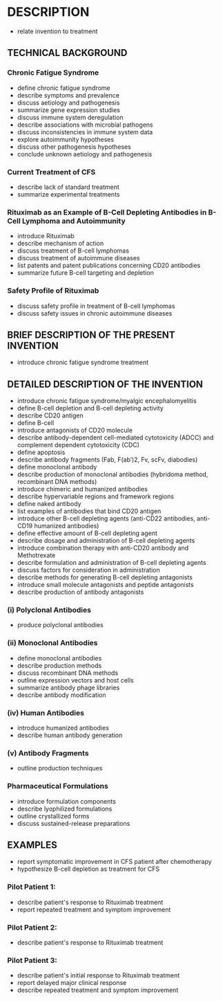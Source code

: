 # DESCRIPTION

- relate invention to treatment

## TECHNICAL BACKGROUND

### Chronic Fatigue Syndrome

- define chronic fatigue syndrome
- describe symptoms and prevalence
- discuss aetiology and pathogenesis
- summarize gene expression studies
- discuss immune system deregulation
- describe associations with microbial pathogens
- discuss inconsistencies in immune system data
- explore autoimmunity hypotheses
- discuss other pathogenesis hypotheses
- conclude unknown aetiology and pathogenesis

### Current Treatment of CFS

- describe lack of standard treatment
- summarize experimental treatments

### Rituximab as an Example of B-Cell Depleting Antibodies in B-Cell Lymphoma and Autoimmunity

- introduce Rituximab
- describe mechanism of action
- discuss treatment of B-cell lymphomas
- discuss treatment of autoimmune diseases
- list patents and patent publications concerning CD20 antibodies
- summarize future B-cell targeting and depletion

### Safety Profile of Rituximab

- discuss safety profile in treatment of B-cell lymphomas
- discuss safety issues in chronic autoimmune diseases

## BRIEF DESCRIPTION OF THE PRESENT INVENTION

- introduce chronic fatigue syndrome treatment

## DETAILED DESCRIPTION OF THE INVENTION

- introduce chronic fatigue syndrome/myalgic encephalomyelitis
- define B-cell depletion and B-cell depleting activity
- describe CD20 antigen
- define B-cell
- introduce antagonists of CD20 molecule
- describe antibody-dependent cell-mediated cytotoxicity (ADCC) and complement dependent cytotoxicity (CDC)
- define apoptosis
- describe antibody fragments (Fab, F(ab′)2, Fv, scFv, diabodies)
- define monoclonal antibody
- describe production of monoclonal antibodies (hybridoma method, recombinant DNA methods)
- introduce chimeric and humanized antibodies
- describe hypervariable regions and framework regions
- define naked antibody
- list examples of antibodies that bind CD20 antigen
- introduce other B-cell depleting agents (anti-CD22 antibodies, anti-CD19 humanized antibodies)
- define effective amount of B-cell depleting agent
- describe dosage and administration of B-cell depleting agents
- introduce combination therapy with anti-CD20 antibody and Methotrexate
- describe formulation and administration of B-cell depleting agents
- discuss factors for consideration in administration
- describe methods for generating B-cell depleting antagonists
- introduce small molecule antagonists and peptide antagonists
- describe production of antibody antagonists

### (i) Polyclonal Antibodies

- produce polyclonal antibodies

### (ii) Monoclonal Antibodies

- define monoclonal antibodies
- describe production methods
- discuss recombinant DNA methods
- outline expression vectors and host cells
- summarize antibody phage libraries
- describe antibody modification

### (iv) Human Antibodies

- introduce humanized antibodies
- describe human antibody generation

### (v) Antibody Fragments

- outline production techniques

### Pharmaceutical Formulations

- introduce formulation components
- describe lyophilized formulations
- outline crystallized forms
- discuss sustained-release preparations

## EXAMPLES

- report symptomatic improvement in CFS patient after chemotherapy
- hypothesize B-cell depletion as treatment for CFS

### Pilot Patient 1:

- describe patient's response to Rituximab treatment
- report repeated treatment and symptom improvement

### Pilot Patient 2:

- describe patient's response to Rituximab treatment

### Pilot Patient 3:

- describe patient's initial response to Rituximab treatment
- report delayed major clinical response
- describe repeated treatment and symptom improvement

